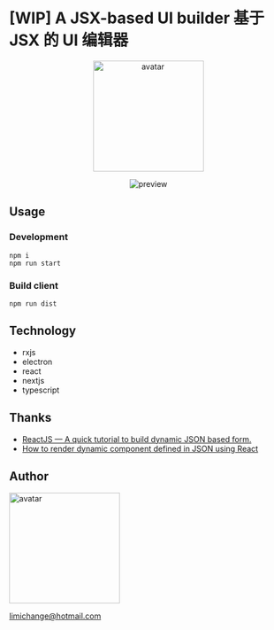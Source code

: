 # [WIP] A JSX-based UI builder 基于 JSX 的 UI 编辑器

<p align="center">
  <img src="https://github.com/limichange/zaku/blob/master/images/logo.jpg?raw=true" alt="avatar" width="200"/>
</p>

<p align="center">
<img src="https://github.com/limichange/zaku/blob/master/images/preview.gif?raw=true" alt="preview" />
</p>

## Usage

### Development

```
npm i
npm run start
```

### Build client

```
npm run dist
```

## Technology

- rxjs
- electron
- react
- nextjs
- typescript

## Thanks

- [ReactJS — A quick tutorial to build dynamic JSON based form.](https://codeburst.io/reactjs-a-quick-tutorial-to-build-dynamic-json-based-form-a4768b3151c0)
- [How to render dynamic component defined in JSON using React](https://www.storyblok.com/tp/react-dynamic-component-from-json)

## Author

<img src="https://github.com/limichange/log-log-log/blob/master/images/avatar.jpg?raw=true" alt="avatar" width="200"/>

limichange@hotmail.com
